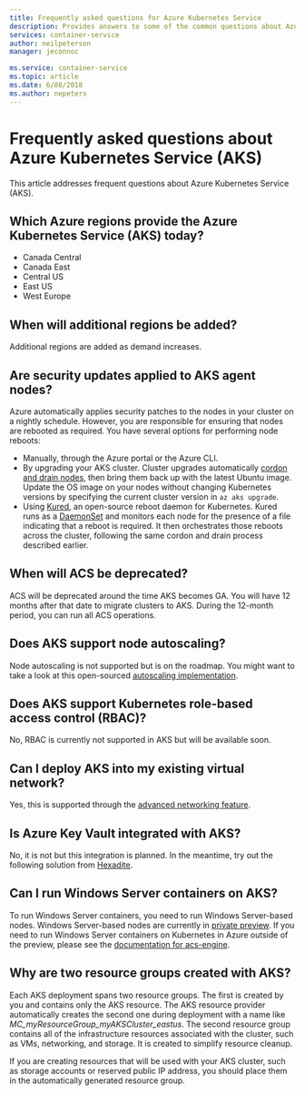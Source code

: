 ```yaml
---
title: Frequently asked questions for Azure Kubernetes Service
description: Provides answers to some of the common questions about Azure Kubernetes Service.
services: container-service
author: neilpeterson
manager: jeconnoc

ms.service: container-service
ms.topic: article
ms.date: 6/08/2018
ms.author: nepeters
---
```


# Frequently asked questions about Azure Kubernetes Service (AKS)

This article addresses frequent questions about Azure Kubernetes Service (AKS).

## Which Azure regions provide the Azure Kubernetes Service (AKS) today?

- Canada Central
- Canada East
- Central US
- East US
- West Europe

## When will additional regions be added?

Additional regions are added as demand increases.

## Are security updates applied to AKS agent nodes?

Azure automatically applies security patches to the nodes in your cluster on a nightly schedule. However, you are responsible for ensuring that nodes are rebooted as required. You have several options for performing node reboots:

- Manually, through the Azure portal or the Azure CLI.
- By upgrading your AKS cluster. Cluster upgrades automatically [cordon and drain nodes](https://kubernetes.io/docs/tasks/administer-cluster/safely-drain-node/), then bring them back up with the latest Ubuntu image. Update the OS image on your nodes without changing Kubernetes versions by specifying the current cluster version in `az aks upgrade`.
- Using [Kured](https://github.com/weaveworks/kured), an open-source reboot daemon for Kubernetes. Kured runs as a [DaemonSet](https://kubernetes.io/docs/concepts/workloads/controllers/daemonset/) and monitors each node for the presence of a file indicating that a reboot is required. It then orchestrates those reboots across the cluster, following the same cordon and drain process described earlier.

## When will ACS be deprecated?

ACS will be deprecated around the time AKS becomes GA. You will have 12 months after that date to migrate clusters to AKS. During the 12-month period, you can run all ACS operations.

## Does AKS support node autoscaling?

Node autoscaling is not supported but is on the roadmap. You might want to take a look at this open-sourced [autoscaling implementation][auto-scaler].

## Does AKS support Kubernetes role-based access control (RBAC)?

No, RBAC is currently not supported in AKS but will be available soon.

## Can I deploy AKS into my existing virtual network?

Yes, this is supported through the [advanced networking feature](https://github.com/MicrosoftDocs/azure-docs/blob/master/articles/aks/networking-overview.md).

## Is Azure Key Vault integrated with AKS?

No, it is not but this integration is planned. In the meantime, try out the following solution from [Hexadite][hexadite].

## Can I run Windows Server containers on AKS?

To run Windows Server containers, you need to run Windows Server-based nodes. Windows Server-based nodes are currently in [private preview](https://azure.microsoft.com/en-us/blog/kubernetes-on-azure/). If you need to run Windows Server containers on Kubernetes in Azure outside of the preview, please see the [documentation for acs-engine](https://github.com/Azure/acs-engine/blob/master/docs/kubernetes/windows.md).

## Why are two resource groups created with AKS?

Each AKS deployment spans two resource groups. The first is created by you and contains only the AKS resource. The AKS resource provider automatically creates the second one during deployment with a name like *MC_myResourceGroup_myAKSCluster_eastus*. The second resource group contains all of the infrastructure resources associated with the cluster, such as VMs, networking, and storage. It is created to simplify resource cleanup.

If you are creating resources that will be used with your AKS cluster, such as storage accounts or reserved public IP address, you should place them in the automatically generated resource group.

<!-- LINKS - external -->
[auto-scaler]: https://github.com/kubernetes/autoscaler
[hexadite]: https://github.com/Hexadite/acs-keyvault-agent
